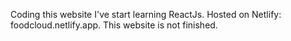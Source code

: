 Coding this website I've  start learning ReactJs.
Hosted on Netlify: foodcloud.netlify.app.
This website is not finished.
